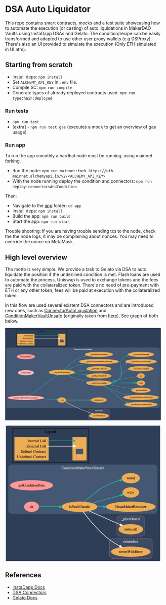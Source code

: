 # DSA Auto Liquidator

This repo contains smart contracts, mocks and a test suite showcasing how to automate the execution (or casting) of auto liquidations in MakerDAO Vaults using InstaDapp DSAs and Gelato. The condition/recipe can be easily transformed and adapted to use other user proxy wallets (e.g DSProxy). There's also an UI provided to simulate the execution (Only ETH simulated in UI atm).

## Starting from scratch

- Install deps: `npm install`
- Set `ALCHEMY_API_KEY` in `.env` file.
- Compile SC: `npm run compile`
- Generate types of already deployed contracts used: `npm run typechain:deployed`

### Run tests

- `npm run test`
- [extra] - `npm run test:gas` (executes a mock to get an overview of gas usage)

### Run app

To run the app smoothly a hardhat node must be running, using mainnet forking.

- Run the node: `npm run mainnet:fork https://eth-mainnet.alchemyapi.io/v2/<ALCHEMY_API_KEY>`
- With the node running deploy the condition and connectors: `npm run deploy:connectorsAndCondition`

Then:

- Navigate to the [app](app) folder: `cd app`
- Install deps: `npm install`
- Build the app: `npm run build`
- Start the app: `npm run start`

Trouble shooting: If you are having trouble sending txs to the node, check the the node logs, it may be complaining about nonces. You may need to override the nonce on MetaMask.

## High level overview

The motto is very simple. We provide a task to Gelato via DSA to auto liquidate the position if the underlined condition is met. Flash loans are used to automate the process, Uniswap is used to exchange tokens and the fees are paid with the collateralized token. There's no need of pre-payment with ETH or any other token, fees will be paid at execution with the collateralized token.

In this flow are used several existent DSA connectors and are introduced new ones, such as [ConnectorAutoLiquidation](contracts/connectors/ConnectorAutoLiquidation.sol) and [ConditionMakerVaultUnsafe](contracts/conditions/ConditionMakerVaultUnsafe.sol) (originally taken from [here](https://github.com/gelatodigital/gelato-instadapp)). See graph of both below.

<p  align="center">
<img  src="assets/ConnectorAutoLiquidation.png"  width="800px"/></p>

<p  align="center">
<img  src="assets/ConditionVaultSafe.png"  width="500px"/></p>

## References

- [InstaDapp Docs](https://docs.instadapp.io)
- [DSA Connectors](https://github.com/InstaDApp/dsa-connectors)
- [Gelato Docs](https://docs.gelato.network/)

